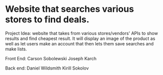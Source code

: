# Website that searches various stores to find deals.
Project Idea: website that takes from various stores/vendors' APIs to show results and find cheapest result. It will display an image of the product as well as let users make an account that then lets them save searches and make lists.

Front End:
Carson Sobolewski
Joseph Karch

Back end:
Daniel Wildsmith
Kirill Sokolov
